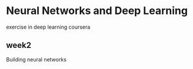 # Neural Networks and Deep Learning
exercise in deep learning coursera

## week2
Building neural networks
